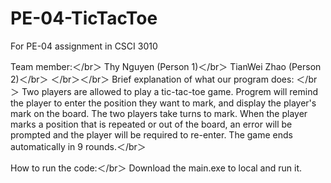 # PE-04-TicTacToe
For PE-04 assignment in CSCI 3010

Team member:＜/br＞
Thy Nguyen (Person 1)＜/br＞
TianWei Zhao (Person 2)＜/br＞
＜/br＞＜/br＞
Brief explanation of what our program does: ＜/br＞
Two players are allowed to play a tic-tac-toe game. Progrem will remind the player to enter the position they want to mark, and display the player's mark on the board. The two players take turns to mark. When the player marks a position that is repeated or out of the board, an error will be prompted and the player will be required to re-enter. The game ends automatically in 9 rounds.＜/br＞

How to run the code:＜/br＞
Download the main.exe to local and run it.
